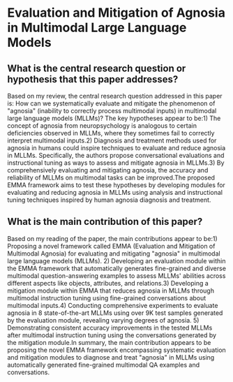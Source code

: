 # Evaluation and Mitigation of Agnosia in Multimodal Large Language Models

## What is the central research question or hypothesis that this paper addresses?

Based on my review, the central research question addressed in this paper is: How can we systematically evaluate and mitigate the phenomenon of "agnosia" (inability to correctly process multimodal inputs) in multimodal large language models (MLLMs)? The key hypotheses appear to be:1) The concept of agnosia from neuropsychology is analogous to certain deficiencies observed in MLLMs, where they sometimes fail to correctly interpret multimodal inputs.2) Diagnosis and treatment methods used for agnosia in humans could inspire techniques to evaluate and reduce agnosia in MLLMs. Specifically, the authors propose conversational evaluations and instructional tuning as ways to assess and mitigate agnosia in MLLMs.3) By comprehensively evaluating and mitigating agnosia, the accuracy and reliability of MLLMs on multimodal tasks can be improved.The proposed EMMA framework aims to test these hypotheses by developing modules for evaluating and reducing agnosia in MLLMs using analysis and instructional tuning techniques inspired by human agnosia diagnosis and treatment.


## What is the main contribution of this paper?

Based on my reading of the paper, the main contributions appear to be:1) Proposing a novel framework called EMMA (Evaluation and Mitigation of Multimodal Agnosia) for evaluating and mitigating "agnosia" in multimodal large language models (MLLMs). 2) Developing an evaluation module within the EMMA framework that automatically generates fine-grained and diverse multimodal question-answering examples to assess MLLMs' abilities across different aspects like objects, attributes, and relations.3) Developing a mitigation module within EMMA that reduces agnosia in MLLMs through multimodal instruction tuning using fine-grained conversations about multimodal inputs.4) Conducting comprehensive experiments to evaluate agnosia in 8 state-of-the-art MLLMs using over 9K test samples generated by the evaluation module, revealing varying degrees of agnosia. 5) Demonstrating consistent accuracy improvements in the tested MLLMs after multimodal instruction tuning using the conversations generated by the mitigation module.In summary, the main contribution appears to be proposing the novel EMMA framework encompassing systematic evaluation and mitigation modules to diagnose and treat "agnosia" in MLLMs using automatically generated fine-grained multimodal QA examples and conversations.
